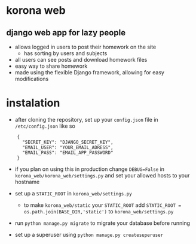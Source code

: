 # korona web

## django web app for lazy people

- allows logged in users to post their homework on the site
  - has sorting by users and subjects
- all users can see posts and download homework files
- easy way to share homework
- made using the flexible Django framework, allowing for easy modifications

# instalation

- after cloning the repository, set up your `config.json` file in `/etc/config.json` like so

```
    {
      "SECRET_KEY": "DJANGO_SECRET_KEY",
      "EMAIL_USER": "YOUR_EMAIL_ADRESS",
      "EMAIL_PASS": "EMAIL_APP_PASSWORD"
    }
```
- if you plan on using this in production change `DEBUG=False` in `korona_web/korona_web/settings.py` and set your allowed hosts to your hostname

- set up a `STATIC_ROOT` in `korona_web/settings.py`
  - to make `korona_web/static` your `STATIC_ROOT` add `STATIC_ROOT = os.path.join(BASE_DIR,'static')` to `korona_web/settings.py`
- run `python manage.py migrate` to migrate your database before running
- set up a superuser using `python manage.py createsuperuser`
